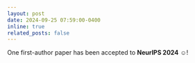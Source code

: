 ```yaml
---
layout: post
date: 2024-09-25 07:59:00-0400
inline: true
related_posts: false
---
```


One first-author paper has been accepted to **NeurIPS 2024** :relaxed:! 
